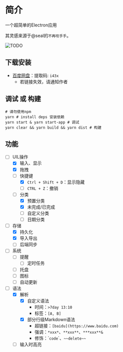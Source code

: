 # 简介

一个超简单的Electron应用

其灵感来源于@seal的`不再咬手手`。

![TODO](https://edeity.oss-cn-shenzhen.aliyuncs.com/public/todo.jpg)

## 下载安装

- [百度网盘](https://pan.baidu.com/s/1_ATx2kpTuqLoDP9BSHNNrg)：提取码: `i43x`
  - 若链接失效，请通知作者

## 调试 或 构建 

```shell
# 请勿使用npm
yarn # install deps 安装依赖
yarn start & yarn start-app # 调试
yarn clear && yarn build && yarn dist # 构建
```

## 功能

- [ ] UIL操作
	- [x] 输入、显示
	- [x] 拖拽
	- [ ] 快捷键
	  - [x] `Ctrl + Shift + D`：显示隐藏
	  - [ ] `CTRL + Z`：撤销
	- [ ] 分类
		- [x] 预置分类
		- [x] 未完成/已完成
		- [ ] 自定义分类
		- [ ] 日期分类
- [ ] 存储
	- [x] 持久化
	- [x] 导入导出
	- [ ] 后端同步
- [ ] 系统
	- [ ] 提醒
	  - [ ] 定时任务
	- [ ] 托盘
	- [ ] 图标
	- [ ] 自动更新
- [ ] 语法
  - [x] 解析
    - [x] 自定义语法
      - 时间：`>7day 13:10 `
      - 标签：`[A, B]`
    - [x] 部分行级Markdown语法
      - 超链接：`[baidu](https://www.baidu.com)`
      - 强调：`*xxx*`、`**xxx**`、`***xxx**&`
      - 修饰：\``code`\`、`~~delete~~`
  - [ ] 输入时高亮